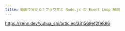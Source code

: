 ```yaml
---
title: 動画で分かる！ブラウザと Node.js の Event Loop 解説
---
```


https://zenn.dev/yuhua_shi/articles/331569ef2fe886

